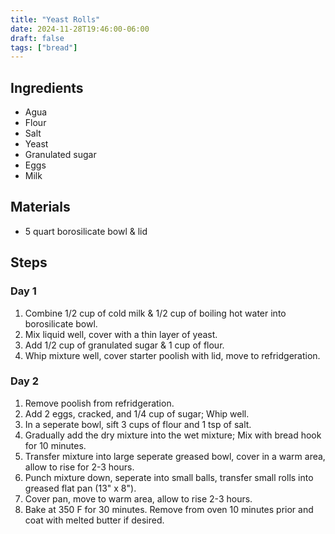 ```yaml
---
title: "Yeast Rolls"
date: 2024-11-28T19:46:00-06:00
draft: false
tags: ["bread"]
---
```


## Ingredients

* Agua
* Flour
* Salt
* Yeast
* Granulated sugar
* Eggs
* Milk

## Materials

* 5 quart borosilicate bowl & lid

## Steps

### Day 1

1. Combine 1/2 cup of cold milk & 1/2 cup of boiling hot water into borosilicate bowl.
2. Mix liquid well, cover with a thin layer of yeast.
3. Add 1/2 cup of granulated sugar & 1 cup of flour.
3. Whip mixture well, cover starter poolish with lid, move to refridgeration.

### Day 2

1. Remove poolish from refridgeration.
2. Add 2 eggs, cracked, and 1/4 cup of sugar; Whip well.
3. In a seperate bowl, sift 3 cups of flour and 1 tsp of salt.
4. Gradually add the dry mixture into the wet mixture; Mix with bread hook for 10 minutes.
5. Transfer mixture into large seperate greased bowl, cover in a warm area, allow to rise for 2-3 hours.
6. Punch mixture down, seperate into small balls, transfer small rolls into greased flat pan (13" x 8").
7. Cover pan, move to warm area, allow to rise 2-3 hours.
8. Bake at 350 F for 30 minutes. Remove from oven 10 minutes prior and coat with melted butter if desired.